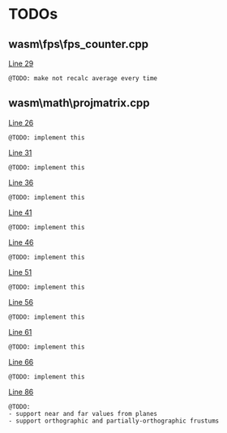 # TODOs

## wasm\fps\fps_counter.cpp

[Line 29](https://github.com/JarateKing/0ngine/blob/master/src/wasm/fps/fps_counter.cpp#L29)
```
@TODO: make not recalc average every time
```


## wasm\math\projmatrix.cpp

[Line 26](https://github.com/JarateKing/0ngine/blob/master/src/wasm/math/projmatrix.cpp#L26)
```
@TODO: implement this
```

[Line 31](https://github.com/JarateKing/0ngine/blob/master/src/wasm/math/projmatrix.cpp#L31)
```
@TODO: implement this
```

[Line 36](https://github.com/JarateKing/0ngine/blob/master/src/wasm/math/projmatrix.cpp#L36)
```
@TODO: implement this
```

[Line 41](https://github.com/JarateKing/0ngine/blob/master/src/wasm/math/projmatrix.cpp#L41)
```
@TODO: implement this
```

[Line 46](https://github.com/JarateKing/0ngine/blob/master/src/wasm/math/projmatrix.cpp#L46)
```
@TODO: implement this
```

[Line 51](https://github.com/JarateKing/0ngine/blob/master/src/wasm/math/projmatrix.cpp#L51)
```
@TODO: implement this
```

[Line 56](https://github.com/JarateKing/0ngine/blob/master/src/wasm/math/projmatrix.cpp#L56)
```
@TODO: implement this
```

[Line 61](https://github.com/JarateKing/0ngine/blob/master/src/wasm/math/projmatrix.cpp#L61)
```
@TODO: implement this
```

[Line 66](https://github.com/JarateKing/0ngine/blob/master/src/wasm/math/projmatrix.cpp#L66)
```
@TODO: implement this
```

[Line 86](https://github.com/JarateKing/0ngine/blob/master/src/wasm/math/projmatrix.cpp#L86)
```
@TODO:
- support near and far values from planes
- support orthographic and partially-orthographic frustums
```



